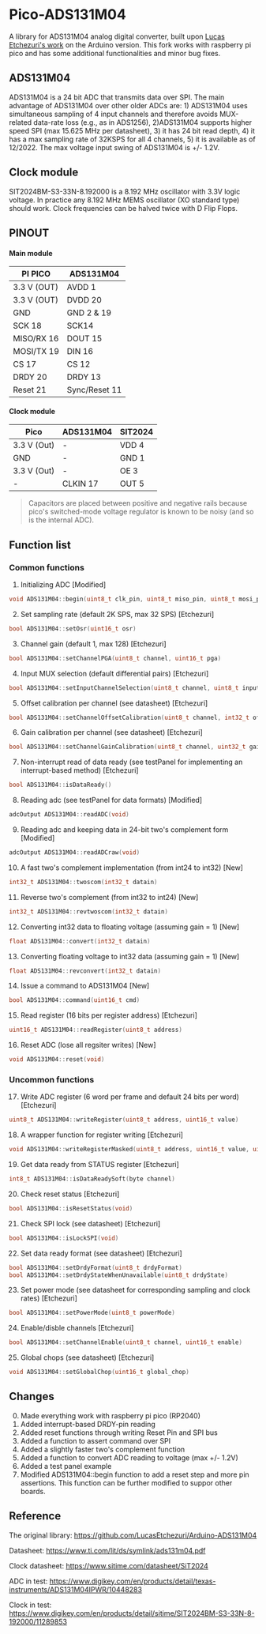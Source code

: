 # Pico-ADS131M04

A library for ADS131M04 analog digital converter, built upon [Lucas Etchezuri's work](https://github.com/LucasEtchezuri/Arduino-ADS131M04) on the Arduino version. This fork works with raspberry pi pico and has some additional functionalities and minor bug fixes. 

## ADS131M04
ADS131M04 is a 24 bit ADC that transmits data over SPI. The main advantage of ADS131M04 over other older ADCs are: 1) ADS131M04 uses simultaneous sampling of 4 input channels and therefore avoids MUX-related data-rate loss (e.g., as in ADS1256), 2)ADS131M04 supports higher speed SPI (max 15.625 MHz per datasheet), 3) it has 24 bit read depth, 4) it has a max sampling rate of 32KSPS for all 4 channels, 5) it is available as of 12/2022. The max voltage input swing of ADS131M04 is +/- 1.2V.

## Clock module
SIT2024BM-S3-33N-8.192000 is a 8.192 MHz oscillator with 3.3V logic voltage. In practice any 8.192 MHz MEMS oscillator (XO standard type) should work. Clock frequencies can be halved twice with D Flip Flops.

## PINOUT
#### Main module
| PI PICO  | ADS131M04 | 
| ------------- | ------------- |
| 3.3 V (OUT) | AVDD 1 |
| 3.3 V (OUT) | DVDD 20 |
| GND | GND 2 & 19 |
| SCK 18 | SCK14 |
| MISO/RX 16 | DOUT 15 |
| MOSI/TX 19 | DIN 16 |
| CS 17 | CS 12 |
| DRDY 20 | DRDY 13 |
| Reset 21 | Sync/Reset 11 |

#### Clock module
| Pico | ADS131M04 | SIT2024 |
| ------------- | ------------- | ------------- |
| 3.3 V (Out) | - | VDD 4 |
| GND | - | GND 1 |
| 3.3 V (Out) | - | OE 3 |
| - | CLKIN 17 | OUT 5 |

> Capacitors are placed between positive and negative rails because pico's switched-mode voltage regulator is known to be noisy (and so is the internal ADC). 

## Function list
### Common functions
1. Initializing ADC [Modified]
```C
void ADS131M04::begin(uint8_t clk_pin, uint8_t miso_pin, uint8_t mosi_pin, uint8_t cs_pin, uint8_t drdy_pin, uint8_t reset_pin)
```

2. Set sampling rate (default 2K SPS, max 32 SPS) [Etchezuri]
```C
bool ADS131M04::setOsr(uint16_t osr)
```

3. Channel gain (default 1, max 128) [Etchezuri]
```C
bool ADS131M04::setChannelPGA(uint8_t channel, uint16_t pga)
```

4. Input MUX selection (default differential pairs) [Etchezuri]
```C
bool ADS131M04::setInputChannelSelection(uint8_t channel, uint8_t input)
```

5. Offset calibration per channel (see datasheet) [Etchezuri]
```C
bool ADS131M04::setChannelOffsetCalibration(uint8_t channel, int32_t offset)
```

6. Gain calibration per channel (see datasheet) [Etchezuri]
```C
bool ADS131M04::setChannelGainCalibration(uint8_t channel, uint32_t gain)
```

7. Non-interrupt read of data ready (see testPanel for implementing an interrupt-based method) [Etchezuri]
```C
bool ADS131M04::isDataReady()
```

8. Reading adc (see testPanel for data formats) [Modified]
```C
adcOutput ADS131M04::readADC(void)
```

9. Reading adc and keeping data in 24-bit two's complement form [Modified]
```C
adcOutput ADS131M04::readADCraw(void)
```

10. A fast two's complement implementation (from int24 to int32) [New]
```C
int32_t ADS131M04::twoscom(int32_t datain)
```

11. Reverse two's complement (from int32 to int24) [New]
```C
int32_t ADS131M04::revtwoscom(int32_t datain)
```

12. Converting int32 data to floating voltage (assuming gain = 1) [New]
```C
float ADS131M04::convert(int32_t datain)
```

13. Converting floating voltage to int32 data (assuming gain = 1) [New]
```C
float ADS131M04::revconvert(int32_t datain)
```

14. Issue a command to ADS131M04 [New]
```C
bool ADS131M04::command(uint16_t cmd)
```

15. Read register (16 bits per register address) [Etchezuri]
```C
uint16_t ADS131M04::readRegister(uint8_t address)
```

16. Reset ADC (lose all regsiter writes) [New]
```C
void ADS131M04::reset(void)
```

### Uncommon functions
17. Write ADC register (6 word per frame and default 24 bits per word) [Etchezuri]
```C
uint8_t ADS131M04::writeRegister(uint8_t address, uint16_t value)
```

18. A wrapper function for register writing [Etchezuri]
```C
void ADS131M04::writeRegisterMasked(uint8_t address, uint16_t value, uint16_t mask)
```

19. Get data ready from STATUS register [Etchezuri]
```C
int8_t ADS131M04::isDataReadySoft(byte channel)
```

20. Check reset status [Etchezuri]
```C
bool ADS131M04::isResetStatus(void)
```

21. Check SPI lock (see datasheet) [Etchezuri]
```C
bool ADS131M04::isLockSPI(void)
```
      
22. Set data ready format (see datasheet) [Etchezuri]
```C
bool ADS131M04::setDrdyFormat(uint8_t drdyFormat)
bool ADS131M04::setDrdyStateWhenUnavailable(uint8_t drdyState)
```

23. Set power mode (see datasheet for corresponding sampling and clock rates) [Etchezuri]
```C
bool ADS131M04::setPowerMode(uint8_t powerMode)
```

24. Enable/disble channels [Etchezuri]
```C
bool ADS131M04::setChannelEnable(uint8_t channel, uint16_t enable)
```

25. Global chops (see datasheet) [Etchezuri]
```C
void ADS131M04::setGlobalChop(uint16_t global_chop)
```

## Changes
0. Made everything work with raspberry pi pico (RP2040)
1. Added interrupt-based DRDY-pin reading
2. Added reset functions through writing Reset Pin and SPI bus
3. Added a function to assert command over SPI
4. Added a slightly faster two's complement function
5. Added a function to convert ADC reading to voltage (max +/- 1.2V)
6. Added a test panel example
7. Modified ADS131M04::begin function to add a reset step and more pin assertions. This function can be further modified to suppor other boards.

## Reference

The original library: https://github.com/LucasEtchezuri/Arduino-ADS131M04

Datasheet: https://www.ti.com/lit/ds/symlink/ads131m04.pdf

Clock datasheet: https://www.sitime.com/datasheet/SiT2024

ADC in test: https://www.digikey.com/en/products/detail/texas-instruments/ADS131M04IPWR/10448283

Clock in test: https://www.digikey.com/en/products/detail/sitime/SIT2024BM-S3-33N-8-192000/11289853

